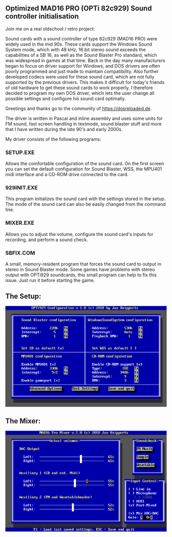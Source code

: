 ## Optimized MAD16 PRO (OPTi 82c929) Sound controller initialisation


Join me on a real oldschool / retro project:

Sound cards with a sound controller of type 82c929 (MAD16 PRO) were widely used
in the mid 90s. These cards support the Windows Sound System mode, 
which with 48 kHz, 16 bit stereo sound exceeds the capabilities of a SB 16, 
as well as the Sound Blaster Pro standard, which was widespread in games at 
that time. 
Back in the day many manufacturers began to focus on driver support for Windows,
and DOS drivers are often poorly programmed and just made to maintain 
compatibility. Also further developed codecs were used for these sound card, 
which are not fully supported by the previous drivers. 
This makes it difficult for today's friends of old hardware to get these sound 
cards to work properly. 
I therefore decided to program my own DOS driver, which lets the user change 
all possible settings and configure his sound card optimally.

Greetings and thanks go to the community of https://dosreloaded.de. 

The driver is written in Pascal and inline assembly and uses some units for 
FM sound, fast screen handling in textmode, sound blaster stuff and more that I have written 
during the late 90's and early 2000s.


My driver consists of the following programs:

### SETUP.EXE
Allows the comfortable configuration of the sound card. 
On the first screen you can set the default configuration for Sound Blaster, 
WSS, the MPU401 midi interface and a CD-ROM drive connected to the card.

### 929INIT.EXE
This program initializes the sound card with the settings stored in the setup. 
The mode of the sound card can also be easily changed from the command line.

### MIXER.EXE
Allows you to adjust the volume, configure the sound card's inputs for 
recording, and perform a sound check.

### SBFIX.COM
A small, memory-resident program that forces the sound card to output in stereo
in Sound Blaster mode. 
Some games have problems with stereo output with OPTi929 soundcards, this small
program can help to fix this issue.  Just run it before starting the game. 

## The Setup:

![Alt text](https://github.com/JKnipperts/OPTi82c929_Driver/blob/master/screen_001.png?raw=true "Title")

## The Mixer:

![Alt text](https://github.com/JKnipperts/OPTi82c929_Driver/blob/master/screen_002.png?raw=true "Title")
